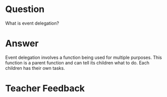# Question

What is event delegation?

# Answer

Event delegation involves a function being used for multiple purposes. This function is a parent function and can tell its children what to do. Each children has their own tasks.

# Teacher Feedback
